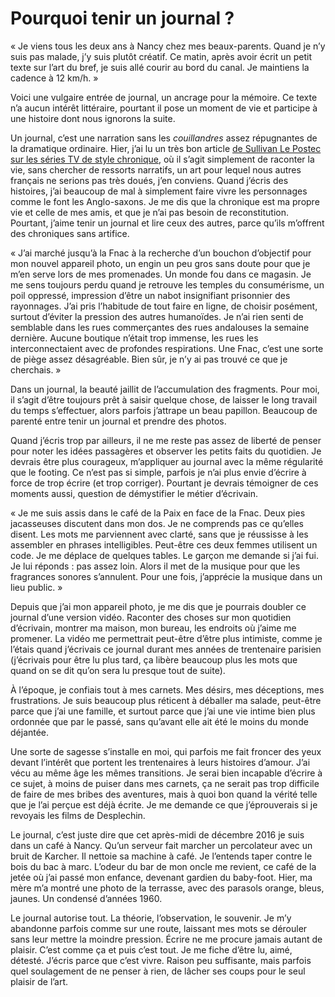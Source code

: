 # Pourquoi tenir un journal ?

« Je viens tous les deux ans à Nancy chez mes beaux-parents. Quand je n’y suis pas malade, j’y suis plutôt créatif. Ce matin, après avoir écrit un petit texte sur l’art du bref, je suis allé courir au bord du canal. Je maintiens la cadence à 12 km/h. »<span id="more-44638"></span>

Voici une vulgaire entrée de journal, un ancrage pour la mémoire. Ce texte n’a aucun intérêt littéraire, pourtant il pose un moment de vie et participe à une histoire dont nous ignorons la suite.

Un journal, c’est une narration sans les *couillandres* assez répugnantes de la dramatique ordinaire. Hier, j’ai lu un très bon article [de Sullivan Le Postec sur les séries TV de style chronique](http://www.sullivanlepostec.fr/2016/12/series-francaises-rehabiliter-la-chronique.html), où il s’agit simplement de raconter la vie, sans chercher de ressorts narratifs, un art pour lequel nous autres français ne serions pas très doués, j’en conviens. Quand j’écris des histoires, j’ai beaucoup de mal à simplement faire vivre les personnages comme le font les Anglo-saxons. Je me dis que la chronique est ma propre vie et celle de mes amis, et que je n’ai pas besoin de reconstitution. Pourtant, j’aime tenir un journal et lire ceux des autres, parce qu’ils m’offrent des chroniques sans artifice.

« J’ai marché jusqu’à la Fnac à la recherche d’un bouchon d’objectif pour mon nouvel appareil photo, un engin un peu gros sans doute pour que je m’en serve lors de mes promenades. Un monde fou dans ce magasin. Je me sens toujours perdu quand je retrouve les temples du consumérisme, un poil oppressé, impression d’être un nabot insignifiant prisonnier des rayonnages. J’ai pris l’habitude de tout faire en ligne, de choisir posément, surtout d’éviter la pression des autres humanoïdes. Je n’ai rien senti de semblable dans les rues commerçantes des rues andalouses la semaine dernière. Aucune boutique n’était trop immense, les rues les interconnectaient avec de profondes respirations. Une Fnac, c’est une sorte de piège assez désagréable. Bien sûr, je n’y ai pas trouvé ce que je cherchais. »

Dans un journal, la beauté jaillit de l’accumulation des fragments. Pour moi, il s’agit d’être toujours prêt à saisir quelque chose, de laisser le long travail du temps s’effectuer, alors parfois j’attrape un beau papillon. Beaucoup de parenté entre tenir un journal et prendre des photos.

Quand j’écris trop par ailleurs, il ne me reste pas assez de liberté de penser pour noter les idées passagères et observer les petits faits du quotidien. Je devrais être plus courageux, m’appliquer au journal avec la même régularité que le footing. Ce n’est pas si simple, parfois je n’ai plus envie d’écrire à force de trop écrire (et trop corriger). Pourtant je devrais témoigner de ces moments aussi, question de démystifier le métier d’écrivain.

« Je me suis assis dans le café de la Paix en face de la Fnac. Deux pies jacasseuses discutent dans mon dos. Je ne comprends pas ce qu’elles disent. Les mots me parviennent avec clarté, sans que je réussisse à les assembler en phrases intelligibles. Peut-être ces deux femmes utilisent un code. Je me déplace de quelques tables. Le garçon me demande si j’ai fui. Je lui réponds : pas assez loin. Alors il met de la musique pour que les fragrances sonores s’annulent. Pour une fois, j’apprécie la musique dans un lieu public. »

Depuis que j’ai mon appareil photo, je me dis que je pourrais doubler ce journal d’une version vidéo. Raconter des choses sur mon quotidien d’écrivain, montrer ma maison, mon bureau, les endroits où j’aime me promener. La vidéo me permettrait peut-être d’être plus intimiste, comme je l’étais quand j’écrivais ce journal durant mes années de trentenaire parisien (j’écrivais pour être lu plus tard, ça libère beaucoup plus les mots que quand on se dit qu’on sera lu presque tout de suite).

À l’époque, je confiais tout à mes carnets. Mes désirs, mes déceptions, mes frustrations. Je suis beaucoup plus réticent à déballer ma salade, peut-être parce que j’ai une famille, et surtout parce que j’ai une vie intime bien plus ordonnée que par le passé, sans qu’avant elle ait été le moins du monde déjantée.

Une sorte de sagesse s’installe en moi, qui parfois me fait froncer des yeux devant l’intérêt que portent les trentenaires à leurs histoires d’amour. J’ai vécu au même âge les mêmes transitions. Je serai bien incapable d’écrire à ce sujet, à moins de puiser dans mes carnets, ça ne serait pas trop difficile de faire de mes bribes des aventures, mais à quoi bon quand la vérité telle que je l’ai perçue est déjà écrite. Je me demande ce que j’éprouverais si je revoyais les films de Desplechin.

Le journal, c’est juste dire que cet après-midi de décembre 2016 je suis dans un café à Nancy. Qu’un serveur fait marcher un percolateur avec un bruit de Karcher. Il nettoie sa machine à café. Je l’entends taper contre le bois du bac à marc. L’odeur du bar de mon oncle me revient, ce café de la jetée où j’ai passé mon enfance, devenant gardien du baby-foot. Hier, ma mère m’a montré une photo de la terrasse, avec des parasols orange, bleus, jaunes. Un condensé d’années 1960.

Le journal autorise tout. La théorie, l’observation, le souvenir. Je m’y abandonne parfois comme sur une route, laissant mes mots se dérouler sans leur mettre la moindre pression. Écrire ne me procure jamais autant de plaisir. C’est comme ça et puis c’est tout. Je me fiche d’être lu, aimé, détesté. J’écris parce que c’est vivre. Raison peu suffisante, mais parfois quel soulagement de ne penser à rien, de lâcher ses coups pour le seul plaisir de l’art.